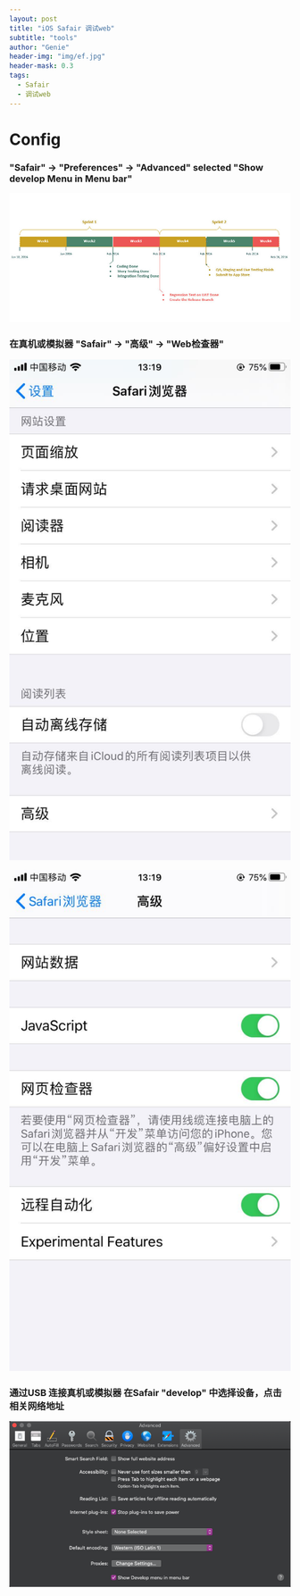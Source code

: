 ```yaml
---
layout: post
title: "iOS Safair 调试web"
subtitle: "tools"
author: "Genie"
header-img: "img/ef.jpg"
header-mask: 0.3
tags:
  - Safair
  - 调试web
---
```


# Config

### "Safair" -> "Preferences" -> "Advanced" selected "Show develop Menu in Menu bar"

![1](img/team/sprint.jpg)

### 在真机或模拟器 "Safair" -> "高级" -> "Web检查器"

![2](img/WebForTest/2.jpeg)

![3](img/WebForTest/3.jpeg)

### 通过USB 连接真机或模拟器 在Safair "develop" 中选择设备，点击相关网络地址

![4](img/WebForTest/2.png)


